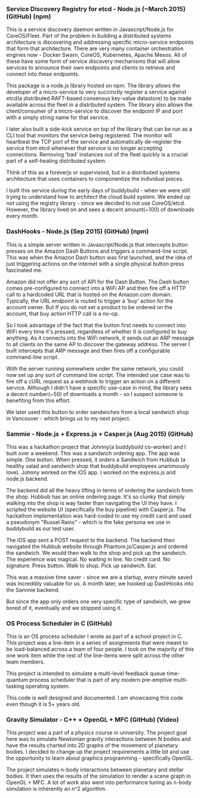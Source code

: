 ### Service Discovery Registry for etcd - Node.js (~March 2015) (GitHub) (npm)
This is a service discovery daemon written in Javascript/Node.js for CoreOS/Fleet. Part of the problem in building a distributed systems architecture is discovering and addressing specific micro-service endpoints that form that architecture. There are very many container orchestration engines now - Docker Swarn, CoreOS, Kubernetes, Apache Mesos. All of these have some form of service discovery mechanisms that will allow services to announce their own endpoints and clients to retrieve and connect into these endpoints.

This package is a node.js library hosted on npm. The library allows the developer of a micro-service to very succinctly register a service against etcd(a distributed RAFT-based consensus key-value datastore) to be made available across the fleet in a distributed system. The library also allows the client/consumer of a micro-service to discover the endpoint IP and port with a simply string name for that service. 

I later also built a side-kick service on top of the library that can be run as a CLI tool that monitors the service being registered. The monitor will heartbeat the TCP port of the service and automatically de-register the service from etcd whenever that service is no longer accepting connections. Removing 'bad' instances out of the fleet quickly is a crucial part of a self-healing distributed system. 

Think of this as a foreverjs or supervisord, but in a distributed systems architecture that uses containers to componentize the individual pieces.

I built this service during the early days of buddybuild - when we were still trying to understand how to architect the cloud build system. We ended up not using the registry library - since we decided to not use CoreOS/etcd. However, the library lived on and sees a decent amount(~100) of downloads every month.


### DashHooks - Node.js (Sep 2015) (GitHub) (npm)
This is a simple server written in Javascript/Node.js that intercepts button presses on the Amazon Dash Buttons and triggers a command-line script. This was when the Amazon Dash button was first launched, and the idea of just triggering actions on the internet with a single physical button press fascinated me.
 
Amazon did not offer any sort of API for the Dash Button. The Dash button comes pre-configured to connect into a WiFi AP and then fire off a HTTP call to a hardcoded URL that is hosted on the Amazon.com domain. Typically, the URL endpoint is routed to trigger a 'buy' action for the account owner. But If you do not set a product to be ordered on the account, that buy action HTTP call is a no-op.

So I took advantage of the fact that the button first needs to connect into WiFi every time it's pressed, regardless of whether it is configured to buy anything. As it connects into the WiFi network, it sends out an ARP message to all clients on the same AP to discover the gateway address. The server I built intercepts that ARP message and then fires off a configurable command-line script.

With the server running somewhere under the same network, you could now set up any sort of command line script. The intended use case was to fire off a cURL request as a webhook to trigger an action on a different service. Although I didn't have a specific use-case in mind, the library sees a decent number(~50) of downloads a month - so I suspect someone is benefiting from this effort.

We later used this button to order sandwiches from a local sandwich shop in Vancouver - which brings us to my next project.

### Sammie - Node.js + Express.js + Casper.js (Aug 2015) (GitHub)
This was a hackathon project that Johnny(a buddybuild co-worker) and I built over a weekend. This was a sandwich ordering app. The app was simple. One button. When pressed, it orders a Sandwich from Hubbub (a healthy salad and sandwich shop that buddybuild employees unanimously love). Johnny worked on the iOS app. I worked on the express.js and node.js backend.

The backend did all the heavy lifting in terms of ordering the sandwich from the shop. Hubbub has an online ordering page. It's so clunky that simply walking into the shop is way faster than navigating the UI they have. I scripted the website UI (specifically the buy pipeline) with Casper.js. The hackathon implementation was hard-coded to use my credit card and used a pseudonym "Russel Rains" - which is the fake persona we use in buddybuild as our test user.

The iOS app sent a POST request to the backend. The backend then navigated the Hubbub website through Phantom.js/Casper.js and ordered the sandwich. We would then walk to the shop and pick up the sandwich. The experience was magical. No waiting in line. No credit card. No signature. Press button. Walk to shop. Pick up sandwich. Eat.

This was a massive time saver - since we are a startup, every minute saved was incredibly valuable for us. A month later, we hooked up DashHooks into the Sammie backend.

But since the app only orders one very specific type of sandwich, we grew bored of it, eventually and we stopped using it.


### OS Process Scheduler in C (GitHub)
This is an OS process scheduler I wrote as part of a school project in C. This project was a line-item in a series of assignments that were meant to be load-balanced across a team of four people. I took on the majority of this one work item while the rest of the line-items were split across the other team members.

This project is intended to simulate a multi-level feedback queue time-quantum process scheduler that is part of any modern pre-emptive multi-tasking operating system.

This code is well designed and documented. I am showcasing this code even though it is 5+ years old.


### Gravity Simulator - C++ + OpenGL + MFC (GitHub) (Video)
This project was a part of a physics course in university. The project goal here was to simulate Newtonian gravity interactions between N bodies and have the results charted into 2D graphs of the movement of planetary bodies. I decided to change up the project requirements a little bit and use the opportunity to learn about graphics programming - specifically OpenGL. 

The project simulates n-body interactions between planetary and stellar bodies. It then uses the results of the simulation to render a scene graph in OpenGL + MFC. A lot of work also went into performance tuning as n-body simulation is inherently an n^2 algorithm.

